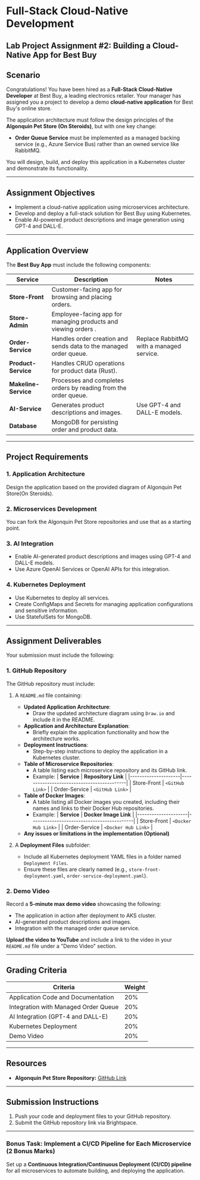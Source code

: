 # Full-Stack Cloud-Native Development  
## Lab Project Assignment #2: Building a Cloud-Native App for Best Buy

## **Scenario**  
Congratulations! You have been hired as a **Full-Stack Cloud-Native Developer** at Best Buy, a leading electronics retailer. Your manager has assigned you a project to develop a demo **cloud-native application** for Best Buy's online store.  

The application architecture must follow the design principles of the **Algonquin Pet Store (On Steroids)**, but with one key change:  
- **Order Queue Service** must be implemented as a managed backing service (e.g., Azure Service Bus) rather than an owned service like RabbitMQ.  

You will design, build, and deploy this application in a Kubernetes cluster and demonstrate its functionality.

---

## **Assignment Objectives**  
- Implement a cloud-native application using microservices architecture.   
- Develop and deploy a full-stack solution for Best Buy using Kubernetes.  
- Enable AI-powered product descriptions and image generation using GPT-4 and DALL-E.  
---

## **Application Overview**  

The **Best Buy App** must include the following components:  

| Service              | Description                                                                 | Notes                                      |
|----------------------|-----------------------------------------------------------------------------|--------------------------------------------|
| **Store-Front**      | Customer-facing app for browsing and placing orders.              |                                           |
| **Store-Admin**      | Employee-facing app for managing products and viewing orders .     |                                           |
| **Order-Service**    | Handles order creation and sends data to the managed order queue.          | Replace RabbitMQ with a managed service.  |
| **Product-Service**  | Handles CRUD operations for product data (Rust).                          |                                           |
| **Makeline-Service** | Processes and completes orders by reading from the order queue.       |                                           |
| **AI-Service**       | Generates product descriptions and images.                       | Use GPT-4 and DALL-E models.              |
| **Database**         | MongoDB for persisting order and product data.                            |                                           |

---

## **Project Requirements**  

### **1. Application Architecture**  
Design the application based on the provided diagram of Algonquin Pet Store(On Steroids).

### **2. Microservices Development**  
You can fork the Algonquin Pet Store repositories and use that as a starting point.

### **3. AI Integration**  
- Enable AI-generated product descriptions and images using GPT-4 and DALL-E models.  
- Use Azure OpenAI Services or OpenAI APIs for this integration.  

### **4. Kubernetes Deployment**  
- Use Kubernetes to deploy all services.  
- Create ConfigMaps and Secrets for managing application configurations and sensitive information.  
- Use StatefulSets for MongoDB.  
---

## **Assignment Deliverables**  

Your submission must include the following:

### **1. GitHub Repository**
The GitHub repository must include:  
1. A `README.md` file containing:  
   - **Updated Application Architecture**:  
     - Draw the updated architecture diagram using `Draw.io` and include it in the README.  
   - **Application and Architecture Explanation**:  
     - Briefly explain the application functionality and how the architecture works.  
   - **Deployment Instructions**:  
     - Step-by-step instructions to deploy the application in a Kubernetes cluster.  
   - **Table of Microservice Repositories**:  
     - A table listing each microservice repository and its GitHub link.  
     - Example:
       | **Service**         | **Repository Link**                       |
       |---------------------|-------------------------------------------|
       | Store-Front         | `<GitHub Link>`                           |
       | Order-Service       | `<GitHub Link>`                           |
   - **Table of Docker Images**:  
     - A table listing all Docker images you created, including their names and links to their Docker Hub repositories.  
     - Example:
       | **Service**         | **Docker Image Link**                     |
       |---------------------|-------------------------------------------|
       | Store-Front         | `<Docker Hub Link>`                       |
       | Order-Service       | `<Docker Hub Link>`                       |
    - **Any issues or limitations in the implementation (Optional)**

2. A **Deployment Files** subfolder:  
   - Include all Kubernetes deployment YAML files in a folder named `Deployment Files`.  
   - Ensure these files are clearly named (e.g., `store-front-deployment.yaml`, `order-service-deployment.yaml`).   

### **2. Demo Video**  
Record a **5-minute max demo video** showcasing the following:  
- The application in action after deployment to AKS cluster.  
- AI-generated product descriptions and images.  
- Integration with the managed order queue service.  

**Upload the video to YouTube** and include a link to the video in your `README.md` file under a "Demo Video" section.  

---

## **Grading Criteria**  

| **Criteria**                           | **Weight** |
|----------------------------------------|------------|
| Application Code and Documentation     | 20%        |
| Integration with Managed Order Queue   | 20%        |
| AI Integration (GPT-4 and DALL-E)      | 20%        |
| Kubernetes Deployment                  | 20%        |
| Demo Video                             | 20%        |

---

## **Resources**  
- **Algonquin Pet Store Repository:** [GitHub Link](https://github.com/ramymohamed10/algonquin-pet-store-on-steroids)  
---

## **Submission Instructions**  
1. Push your code and deployment files to your GitHub repository.  
2. Submit the GitHub repository link via Brightspace.  

--- 

### **Bonus Task: Implement a CI/CD Pipeline for Each Microservice (2 Bonus Marks)**  
Set up a **Continuous Integration/Continuous Deployment (CI/CD) pipeline** for all microservices to automate building, and deploying the application.


